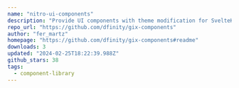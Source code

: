 ```yaml
---
name: "nitro-ui-components"
description: "Provide UI components with theme modification for SvelteKit."
repo_url: "https://github.com/dfinity/gix-components"
author: "fer_martz"
homepage: "https://github.com/dfinity/gix-components#readme"
downloads: 3
updated: "2024-02-25T18:22:39.988Z"
github_stars: 38
tags: 
  - component-library
---
```


